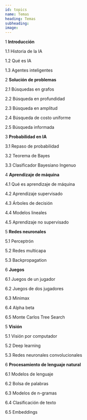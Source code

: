 ```yaml
---
id: topics
name: Temas
heading: Temas
subheading: 
image: 
---
```


1 **Introducción**

1.1 Historia de la IA

1.2 Qué es IA

1.3 Agentes inteligentes

2 **Solución de problemas**

2.1 Búsquedas en grafos

2.2 Búsqueda en profundidad 

2.3 Búsqueda en amplitud

2.4 Búsqueda de costo uniforme

2.5 Búsqueda informada

3 **Probabilidad en IA**

3.1 Repaso de probabilidad

3.2 Teorema de Bayes

3.3 Clasificador Bayesiano Ingenuo

4 **Aprendizaje de máquina**

4.1 Qué es aprendizaje de máquina

4.2 Aprendizaje supervisado

4.3 Árboles de decisión

4.4 Modelos lineales 

4.5 Aprendizaje no supervisado

5 **Redes neuronales**

5.1 Perceptrón

5.2 Redes multicapa

5.3 Backpropagation

6 **Juegos**

6.1 Juegos de un jugador

6.2 Juegos de dos jugadores

6.3 Minimax

6.4 Alpha beta

6.5 Monte Carlos Tree Search

5 **Visión**

5.1 Visión por computador

5.2 Deep learning

5.3 Redes neuronales convolucionales

6 **Procesamiento de lenguaje natural**

6.1 Modelos de lenguaje

6.2 Bolsa de palabras

6.3 Modelos de n-gramas

6.4 Clasificación de texto

6.5 Embeddings
